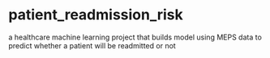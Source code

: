 # patient_readmission_risk
a healthcare machine learning project that builds model using MEPS data to predict whether a patient will be readmitted or not 
